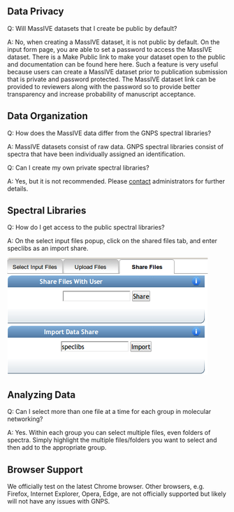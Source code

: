 
## Data Privacy

Q: Will MassIVE datasets that I create be public by default?

A: No, when creating a MassIVE dataset, it is not public by default. On the input form page, you are able to set a password to access the MassIVE dataset. There is a Make Public link to make your dataset open to the public and documentation can be found here here. Such a feature is very useful because users can create a MassIVE dataset prior to publication submission that is private and password protected. The MassIVE dataset link can be provided to reviewers along with the password so to provide better transparency and increase probability of manuscript acceptance.

## Data Organization

Q: How does the MassIVE data differ from the GNPS spectral libraries?

A: MassIVE datasets consist of raw data. GNPS spectral libraries consist of spectra that have been individually assigned an identification.

Q: Can I create my own private spectral libraries?

A: Yes, but it is not recommended. Please [contact](contact.md) administrators for further details.

## Spectral Libraries

Q: How do I get access to the public spectral libraries?

A: On the select input files popup, click on the shared files tab, and enter speclibs as an import share.

![Screenshot](img/shared_libs.png)

## Analyzing Data

Q: Can I select more than one file at a time for each group in molecular networking?

A: Yes. Within each group you can select multiple files, even folders of spectra. Simply highlight the multiple files/folders you want to select and then add to the appropriate group.

## Browser Support

We officially test on the latest Chrome browser. Other browsers, e.g. Firefox, Internet Explorer, Opera, Edge, are not officially supported but likely will not have any issues with GNPS.
